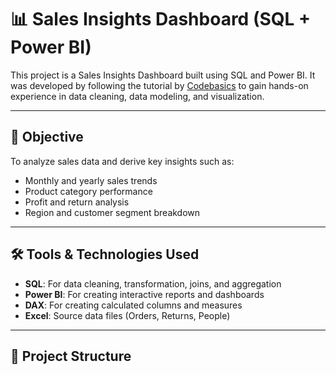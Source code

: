 # 📊 Sales Insights Dashboard (SQL + Power BI)

This project is a Sales Insights Dashboard built using SQL and Power BI. It was developed by following the tutorial by [Codebasics](https://www.youtube.com/watch?v=hhZ62IlTxYs) to gain hands-on experience in data cleaning, data modeling, and visualization.

---

## 🎯 Objective

To analyze sales data and derive key insights such as:
- Monthly and yearly sales trends
- Product category performance
- Profit and return analysis
- Region and customer segment breakdown

---

## 🛠 Tools & Technologies Used

- **SQL**: For data cleaning, transformation, joins, and aggregation
- **Power BI**: For creating interactive reports and dashboards
- **DAX**: For creating calculated columns and measures
- **Excel**: Source data files (Orders, Returns, People)

---

## 📂 Project Structure


